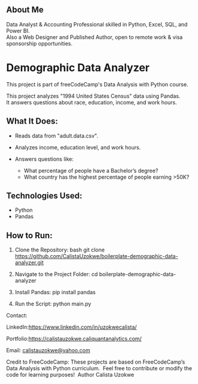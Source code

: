 ## About Me  
Data Analyst & Accounting Professional skilled in Python, Excel, SQL, and Power BI.  
Also a Web Designer and Published Author, open to remote work & visa sponsorship opportunities.

# Demographic Data Analyzer
This project is part of freeCodeCamp's Data Analysis with Python course.

This project analyzes "1994 United States Census" data using Pandas.  
It answers questions about race, education, income, and work hours.

## What It Does:
- Reads data from "adult.data.csv".
- Analyzes income, education level, and work hours.
  
- Answers questions like:
  - What percentage of people have a Bachelor’s degree?
  - What country has the highest percentage of people earning >50K?

## Technologies Used:
- Python
- Pandas

## How to Run:

1. Clone the Repository:
   bash
   git clone https://github.com/CalistaUzokwe/boilerplate-demographic-data-analyzer.git

2. Navigate to the Project Folder:
cd
boilerplate-demographic-data-analyzer


4. Install Pandas:
pip install pandas


5. Run the Script:
python main.py


Contact:

LinkedIn:https://www.linkedin.com/in/uzokwecalista/

Portfolio:https://calistauzokwe.caliquantanalytics.com/

Email: calistauzokwe@yahoo.com


Credit to FreeCodeCamp:
‎These projects are based on FreeCodeCamp’s Data Analysis with Python curriculum.
‎
‎Feel free to contribute or modify the code for learning purposes!
‎
‎Author
‎Calista Uzokwe 
